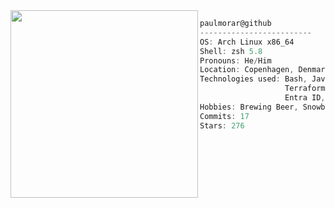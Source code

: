 <img align="left" src="https://github.com/user-attachments/assets/664ec341-9348-40a1-9334-83728431b70a" width="300" /> 

```csharp
paulmorar@github
-------------------------
OS: Arch Linux x86_64
Shell: zsh 5.8
Pronouns: He/Him
Location: Copenhagen, Denmark
Technologies used: Bash, JavaScript, TypeScript,
                   Terraform, Golang, Azure Cloud,
                   Entra ID, Powershell
Hobbies: Brewing Beer, Snowboarding, Baking
Commits: 17
Stars: 276
```